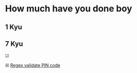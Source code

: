 # How much have you done boy

## 1 Kyu

## 7 Kyu
&#x2611;

&#x2612; [Regex validate PIN code](https://github.com/itsdnunez/notes/blob/b9726d5800aa5adca68ce15e457c0da7c216e3b8/CodwarsKata/Java/7kyu/Regex%20validate%20PIN%20code.md)
